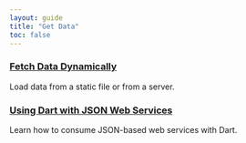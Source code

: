 ```yaml
---
layout: guide
title: "Get Data"
toc: false
---
```


<div class="row">
  <div class="col-md-6">
    <div class="card">
      <h3><a href="/tutorials/get-data/fetch-data">Fetch Data Dynamically</a></h3>
      <p>Load data from a static file or from a server.</p>
    </div>
  </div>

  <div class="col-md-6">
    <div class="card">
      <h3><a href="/articles/get-data/json-web-service">Using Dart with JSON Web Services</a></h3>
      <p>Learn how to consume JSON-based web services with Dart.</p>
    </div>
  </div>
</div>
